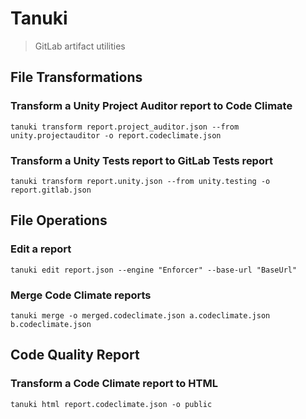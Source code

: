 # Tanuki
> GitLab artifact utilities

## File Transformations
### Transform a Unity Project Auditor report to Code Climate 
```shell
tanuki transform report.project_auditor.json --from unity.projectauditor -o report.codeclimate.json
```

### Transform a Unity Tests report to GitLab Tests report
```shell
tanuki transform report.unity.json --from unity.testing -o report.gitlab.json
```

## File Operations
### Edit a report
```shell
tanuki edit report.json --engine "Enforcer" --base-url "BaseUrl"
```

### Merge Code Climate reports
```shell
tanuki merge -o merged.codeclimate.json a.codeclimate.json b.codeclimate.json
```

## Code Quality Report
### Transform a Code Climate report to HTML
```shell
tanuki html report.codeclimate.json -o public
```
